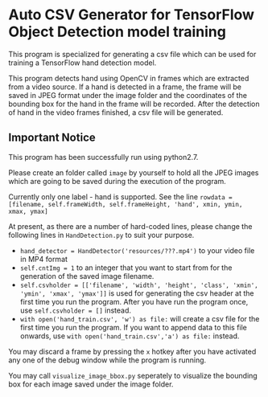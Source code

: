# Auto CSV Generator for TensorFlow Object Detection model training

This program is specialized for generating a csv file which can be used for training a TensorFlow hand detection model.

This program detects hand using OpenCV in frames which are extracted from a video source. If a hand is detected in a frame, the frame will be saved in JPEG format under the image folder and the coordinates of the bounding box for the hand in the frame will be recorded. After the detection of hand in the video frames finished, a csv file will be generated.

## Important Notice
This program has been successfully run using python2.7.

Please create an folder called `image` by yourself to hold all the JPEG images which are going to be saved during the execution of the program.

Currently only one label - hand is supported. See the line `rowdata = [filename, self.frameWidth, self.frameHeight, 'hand', xmin, ymin, xmax, ymax]`

At present, as there are a number of hard-coded lines, please change the following lines in `HandDetection.py` to suit your purpose.

- `hand_detector = HandDetector('resources/???.mp4')` to your video file in MP4 format
- `self.cntImg = 1` to an integer that you want to start from for the generation of the saved image filename.
- `self.csvholder = [['filename', 'width', 'height', 'class', 'xmin', 'ymin', 'xmax', 'ymax']]` is used for generating the csv header at the first time you run the program. After you have run the program once, use `self.csvholder = []` instead.
- `with open('hand_train.csv', 'w') as file:` will create a csv file for the first time you run the program. If you want to append data to this file onwards, use `with open('hand_train.csv','a') as file:` instead.

You may discard a frame by pressing the `x` hotkey after you have activated any one of the debug window while the program is running.

You may call `visualize_image_bbox.py` seperately to visualize the bounding box for each image saved under the image folder.
